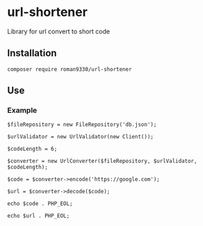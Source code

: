 # url-shortener
Library for url convert to short code

## Installation

```console
composer require roman9330/url-shortener
```


## Use
### Example


```console
$fileRepository = new FileRepository('db.json');

$urlValidator = new UrlValidator(new Client());

$codeLength = 6;

$converter = new UrlConverter($fileRepository, $urlValidator, $codeLength);

$code = $converter->encode('https://google.com');

$url = $converter->decode($code);

echo $code . PHP_EOL;

echo $url . PHP_EOL;
```
